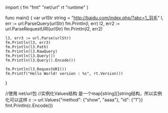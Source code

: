 import (
    fm "fmt"
    "net/url"
    rt "runtime"
)

func main() {
    var urlStr string = "http://baidu.com/index.php/?abc=1_羽毛"
    l, err := url.ParseQuery(urlStr)
    fm.Println(l, err)
    l2, err2 := url.ParseRequestURI(urlStr)
    fm.Println(l2, err2)

    l3, err3 := url.Parse(urlStr)
    fm.Println(l3, err3)
    fm.Println(l3.Path)
    fm.Println(l3.RawQuery)
    fm.Println(l3.Query())
    fm.Println(l3.Query().Encode())

    fm.Println(l3.RequestURI())
    fm.Printf("Hello World! version : %s", rt.Version())
}



//使用 net/url包
//实例化Values结构 是一个map[string][]string结构，所以实例化可以这样
c := url.Values{"method": {"show", "aaaa"}, "id": {"1"}}
fmt.Println(c.Encode())
